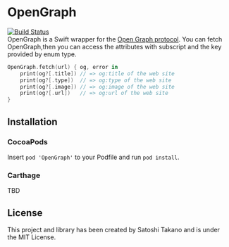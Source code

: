 # OpenGraph
[![Build Status](https://travis-ci.org/satoshi-takano/OpenGraph.svg?branch=feature%2Fci)](https://travis-ci.org/satoshi-takano/OpenGraph)  
OpenGraph is a Swift wrapper for the [Open Graph protocol](http://ogp.me/).
You can fetch OpenGraph,then you can access the attributes with subscript and the key provided by enum type.
```swift
OpenGraph.fetch(url) { og, error in
    print(og?[.title]) // => og:title of the web site
    print(og?[.type])  // => og:type of the web site
    print(og?[.image]) // => og:image of the web site
    print(og?[.url])   // => og:url of the web site
}
```

## Installation
### CocoaPods
Insert `pod 'OpenGraph'` to your Podfile and run `pod install`.

### Carthage
TBD

## License
This project and library has been created by Satoshi Takano and is under the MIT License.
